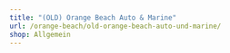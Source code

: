 ```yaml
---
title: "(OLD) Orange Beach Auto & Marine"
url: /orange-beach/old-orange-beach-auto-und-marine/
shop: Allgemein
---
```

